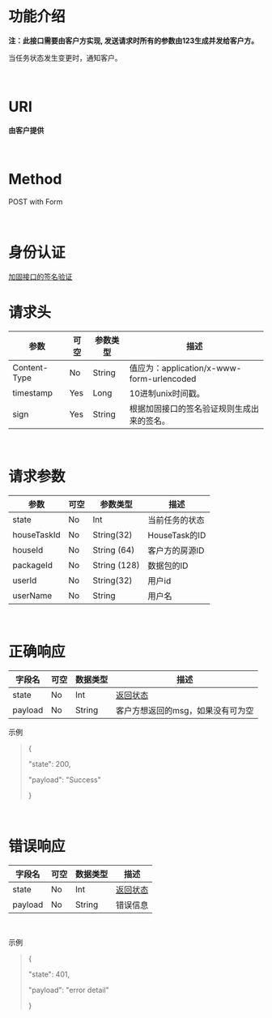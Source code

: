 ﻿功能介绍
========

**注：此接口需要由客户方实现,
发送请求时所有的参数由123生成并发给客户方。**

当任务状态发生变更时，通知客户。

 

URI
===

**由客户提供**

 

Method
======

POST with Form

 

身份认证
========
[加固接口的签名验证](../Agreement/StrongValidation.md)

请求头
======

| 参数         | 可空 | 参数类型 | 描述                                                                                                                                                                                                                                                                                |
|--------------|------|----------|-------------------------------------------------------------------------------------------------------------------------------------------------------------------------------------------------------------------------------------------------------------------------------------|
| Content-Type | No   | String   | 值应为：application/x-www-form-urlencoded                                                                                                                                                                                                                                           |
| timestamp    | Yes  | Long     | 10进制unix时间戳。                                                                                                                                                                                                                                                                  |
| sign         | Yes  | String   | 根据加固接口的签名验证规则生成出来的签名。 |

 

请求参数
========

| 参数        | 可空 | 参数类型     | 描述           |
|-------------|------|--------------|----------------|
| state       | No   | Int          | 当前任务的状态 |
| houseTaskId | No   | String(32)   | HouseTask的ID  |
| houseId     | No   | String (64)  | 客户方的房源ID |
| packageId   | No   | String (128) | 数据包的ID     |
| userId      | No   | String(32)   | 用户id         |
| userName    | No   | String       | 用户名         |

 

正确响应
========

| 字段名 | 可空 | 数据类型 | 描述                                                                                                                                                                                                                           |
|------------|----------|--------------|------------------------------------------------------------------------------------------------------------------------------------------------------------------------------------------------------------------------------------|
| state      | No       | Int          | [返回状态](../Agreement/APIResponseState.md) |
| payload    | No       | String       | 客户方想返回的msg，如果没有可为空                                                                                                                                                                                                  |

示例

> {
>
> \"state\": 200,
>
> \"payload\": \"Success\"
>
> }

 

错误响应
========

| 字段名 | 可空 | 数据类型 | 描述 |
|--|--|--|---|
| state      | No       | Int          | [返回状态](../Agreement/APIResponseState.md) |
| payload    | No       | String       | 错误信息 |

 

示例

> {
>
> \"state\": 401,
>
> \"payload\": \"error detail\"
>
> }
